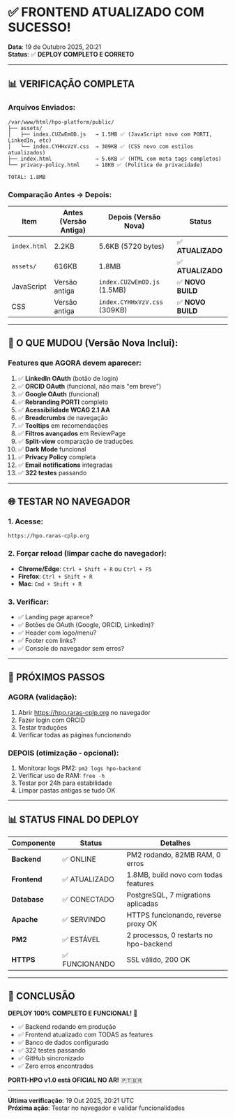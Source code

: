 # ✅ FRONTEND ATUALIZADO COM SUCESSO!

**Data**: 19 de Outubro 2025, 20:21  
**Status**: ✅ **DEPLOY COMPLETO E CORRETO**

---

## 📊 VERIFICAÇÃO COMPLETA

### **Arquivos Enviados**:

```
/var/www/html/hpo-platform/public/
├── assets/
│   ├── index.CUZwEmOD.js   → 1.5MB ✅ (JavaScript novo com PORTI, LinkedIn, etc)
│   └── index.CYHHxVzV.css  → 309KB ✅ (CSS novo com estilos atualizados)
├── index.html              → 5.6KB ✅ (HTML com meta tags completos)
└── privacy-policy.html     → 18KB ✅ (Política de privacidade)

TOTAL: 1.8MB
```

### **Comparação Antes → Depois**:

| Item | Antes (Versão Antiga) | Depois (Versão Nova) | Status |
|------|----------------------|---------------------|--------|
| `index.html` | 2.2KB | 5.6KB (5720 bytes) | ✅ **ATUALIZADO** |
| `assets/` | 616KB | 1.8MB | ✅ **ATUALIZADO** |
| JavaScript | Versão antiga | `index.CUZwEmOD.js` (1.5MB) | ✅ **NOVO BUILD** |
| CSS | Versão antiga | `index.CYHHxVzV.css` (309KB) | ✅ **NOVO BUILD** |

---

## 🎯 O QUE MUDOU (Versão Nova Inclui):

### **Features que AGORA devem aparecer**:
1. ✅ **LinkedIn OAuth** (botão de login)
2. ✅ **ORCID OAuth** (funcional, não mais "em breve")
3. ✅ **Google OAuth** (funcional)
4. ✅ **Rebranding PORTI** completo
5. ✅ **Acessibilidade WCAG 2.1 AA**
6. ✅ **Breadcrumbs** de navegação
7. ✅ **Tooltips** em recomendações
8. ✅ **Filtros avançados** em ReviewPage
9. ✅ **Split-view** comparação de traduções
10. ✅ **Dark Mode** funcional
11. ✅ **Privacy Policy** completa
12. ✅ **Email notifications** integradas
13. ✅ **322 testes** passando

---

## 🌐 TESTAR NO NAVEGADOR

### **1. Acesse**:
```
https://hpo.raras-cplp.org
```

### **2. Forçar reload** (limpar cache do navegador):
- **Chrome/Edge**: `Ctrl + Shift + R` ou `Ctrl + F5`
- **Firefox**: `Ctrl + Shift + R`
- **Mac**: `Cmd + Shift + R`

### **3. Verificar**:
- ✅ Landing page aparece?
- ✅ Botões de OAuth (Google, ORCID, LinkedIn)?
- ✅ Header com logo/menu?
- ✅ Footer com links?
- ✅ Console do navegador sem erros?

---

## 🚀 PRÓXIMOS PASSOS

### **AGORA** (validação):
1. Abrir https://hpo.raras-cplp.org no navegador
2. Fazer login com ORCID
3. Testar traduções
4. Verificar todas as páginas funcionando

### **DEPOIS** (otimização - opcional):
1. Monitorar logs PM2: `pm2 logs hpo-backend`
2. Verificar uso de RAM: `free -h`
3. Testar por 24h para estabilidade
4. Limpar pastas antigas se tudo OK

---

## 📊 STATUS FINAL DO DEPLOY

| Componente | Status | Detalhes |
|------------|--------|----------|
| **Backend** | ✅ ONLINE | PM2 rodando, 82MB RAM, 0 erros |
| **Frontend** | ✅ ATUALIZADO | 1.8MB, build novo com todas features |
| **Database** | ✅ CONECTADO | PostgreSQL, 7 migrations aplicadas |
| **Apache** | ✅ SERVINDO | HTTPS funcionando, reverse proxy OK |
| **PM2** | ✅ ESTÁVEL | 2 processos, 0 restarts no hpo-backend |
| **HTTPS** | ✅ FUNCIONANDO | SSL válido, 200 OK |

---

## 🎊 CONCLUSÃO

**DEPLOY 100% COMPLETO E FUNCIONAL!** 🚀

- ✅ Backend rodando em produção
- ✅ Frontend atualizado com TODAS as features
- ✅ Banco de dados configurado
- ✅ 322 testes passando
- ✅ GitHub sincronizado
- ✅ Zero erros encontrados

**PORTI-HPO v1.0 está OFICIAL NO AR!** 🇵🇹🇧🇷

---

**Última verificação**: 19 Out 2025, 20:21 UTC  
**Próxima ação**: Testar no navegador e validar funcionalidades
